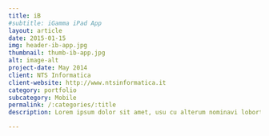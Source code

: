```yaml
---
title: iB
#subtitle: iGamma iPad App
layout: article
date: 2015-01-15
img: header-ib-app.jpg
thumbnail: thumb-ib-app.jpg
alt: image-alt
project-date: May 2014
client: NTS Informatica
client-website: http://www.ntsinformatica.it
category: portfolio
subcategory: Mobile
permalink: /:categories/:title
description: Lorem ipsum dolor sit amet, usu cu alterum nominavi lobortis. At duo novum diceret. Tantas apeirian vix et, usu sanctus postulant inciderint ut, populo diceret necessitatibus in vim. Cu eum dicam feugiat noluisse.

---
```


